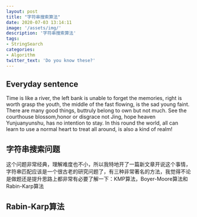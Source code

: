 ```yaml
---
layout: post
title: "字符串搜索算法"
date: 2020-07-03 13:14:11
image: '/assets/img/'
description: '字符串搜索算法'
tags:
- StringSearch
categories:
- Algorithm
twitter_text: 'Do you know these?'
---
```


## Everyday sentence

Time is like a river, the left bank is unable to forget the memories, right is worth grasp the youth, the middle of the fast flowing, is the sad young faint. There are many good things, buttruly belong to own but not much. See the courthouse blossom,honor or disgrace not Jing, hope heaven Yunjuanyunshu, has no intention to stay. In this round the world, all can learn to use a normal heart to treat all around, is also a kind of realm!

## 字符串搜索问题

这个问题非常经典，理解难度也不小，所以我特地开了一篇新文章开说这个事情，字符串匹配应该是一个很古老的研究问题了，有三种非常著名的方法，我觉得不论是做题还是提升思路上都非常有必要了解一下：KMP算法，Boyer-Moore算法和Rabin-Karp算法

## Rabin-Karp算法

